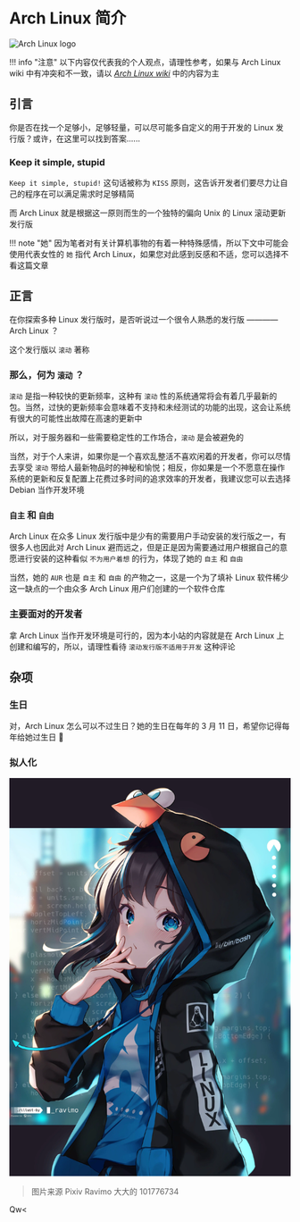 # Arch Linux 简介

![Arch Linux logo](https://archlinux.org/static/logos/archlinux-logo-dark-scalable.518881f04ca9.svg)

!!! info "注意"
    以下内容仅代表我的个人观点，请理性参考，如果与 Arch Linux wiki 中有冲突和不一致，请以 [*Arch Linux wiki*](https://wiki.archlinux.org/) 中的内容为主

## 引言

你是否在找一个足够小，足够轻量，可以尽可能多自定义的用于开发的 Linux 发行版？或许，在这里可以找到答案......

### Keep it simple, stupid

`Keep it simple, stupid!` 这句话被称为 `KISS` 原则，这告诉开发者们要尽力让自己的程序在可以满足需求时足够精简

而 Arch Linux 就是根据这一原则而生的一个独特的偏向 Unix 的 Linux 滚动更新发行版

!!! note "她"
    因为笔者对有关计算机事物的有着一种特殊感情，所以下文中可能会使用代表女性的 `她` 指代 Arch Linux，如果您对此感到反感和不适，您可以选择不看这篇文章

## 正言

在你探索多种 Linux 发行版时，是否听说过一个很令人熟悉的发行版 ———— Arch Linux ？

这个发行版以 `滚动` 著称

### 那么，何为 `滚动` ？

`滚动` 是指一种较快的更新频率，这种有 `滚动` 性的系统通常将会有着几乎最新的包。当然，过快的更新频率会意味着不支持和未经测试的功能的出现，这会让系统有很大的可能性出故障在高速的更新中

所以，对于服务器和一些需要稳定性的工作场合，`滚动` 是会被避免的

当然，对于个人来讲，如果你是一个喜欢乱整活不喜欢闲着的开发者，你可以尽情去享受 `滚动` 带给人最新物品时的神秘和愉悦；相反，你如果是一个不愿意在操作系统的更新和反复配置上花费过多时间的追求效率的开发者，我建议您可以去选择 Debian 当作开发环境

### `自主` 和 `自由`

Arch Linux 在众多 Linux 发行版中是少有的需要用户手动安装的发行版之一，有很多人也因此对 Arch Linux 避而远之，但是正是因为需要通过用户根据自己的意愿进行安装的这种看似 `不为用户着想` 的行为，体现了她的 `自主` 和 `自由`

当然，她的 `AUR` 也是 `自主` 和 `自由` 的产物之一，这是一个为了填补 Linux 软件稀少这一缺点的一个由众多 Arch Linux 用户们创建的一个软件仓库

### 主要面对的开发者

拿 Arch Linux 当作开发环境是可行的，因为本小站的内容就是在 Arch Linux 上创建和编写的，所以，请理性看待 `滚动发行版不适用于开发` 这种评论

## 杂项

### 生日

对，Arch Linux 怎么可以不过生日？她的生日在每年的 3 月 11 日，希望你记得每年给她过生日 🎂

### 拟人化

![Arch Linux 酱](archlinux_chan.webp)

> 图片来源 Pixiv Ravimo 大大的 101776734

Qw<
